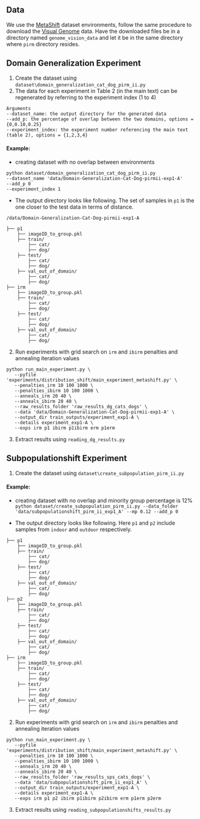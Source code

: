 ## Data
We use the [MetaShift](https://github.com/Weixin-Liang/MetaShift) dataset environments, follow the same procedure to download the [Visual Genome](https://github.com/Weixin-Liang/MetaShift#download-visual-genome) data. Have the downloaded files be in a directory named `genome_vision_data` and let it be in the same directory where `pirm` directory resides. 

## Domain Generalization Experiment
1. Create the dataset using `dataset\domain_generalization_cat_dog_pirm_ii.py`
2. The data for each experiment in Table 2 (in the main text) can be regenerated by referring to the experiment index (1 to 4)
```
Arguments
--dataset_name: the output directory for the generated data 
--add_p: the percentage of overlap between the two domains, options = {0,0.10,0.25}
--experiment_index: the experiment number referencing the main text (table 2), options = {1,2,3,4} 
```
 
#### Example: 
- creating dataset with no overlap between environments 
```
python dataset/domain_generalization_cat_dog_pirm_ii.py 
--dataset_name 'data/Domain-Generalization-Cat-Dog-pirmii-exp1-A' 
--add_p 0 
--experiment_index 1
```

- The output directory looks like following. The set of samples in `p1` is the one closer to the test data in terms of distance. 
```
/data/Domain-Generalization-Cat-Dog-pirmii-exp1-A

├── p1
    ├── imageID_to_group.pkl
    ├── train/
        ├── cat/
        ├── dog/ 
    ├── test/
        ├── cat/
        ├── dog/ 
    ├── val_out_of_domain/
        ├── cat/
        ├── dog/ 
├── irm
    ├── imageID_to_group.pkl
    ├── train/
        ├── cat/
        ├── dog/ 
    ├── test/
        ├── cat/
        ├── dog/ 
    ├── val_out_of_domain/
        ├── cat/
        ├── dog/ 
 ```


2. Run experiments with grid search on `irm` and `ibirm` penalties and annealing iteration values
 ```
 python run_main_experiment.py \
    --pyfile 'experiments/distribution_shift/main_experiment_metashift.py' \
    --penalties_irm 10 100 1000 \
    --penalties_ibirm 10 100 1000 \
    --anneals_irm 20 40 \
    --anneals_ibirm 20 40 \
    --raw_results_folder 'raw_results_dg_cats_dogs' \
    --data 'data/Domain-Generalization-Cat-Dog-pirmii-exp1-A' \
    --output_dir train_outputs/experiment_exp1-A \
    --details experiment_exp1-A \
    --exps irm p1 ibirm p1ibirm erm p1erm
 ```
3. Extract results using `reading_dg_results.py`


## Subpopulationshift Experiment
1. Create the dataset using `dataset\create_subpopulation_pirm_ii.py`
 
#### Example: 
- creating dataset with no overlap and minority group percentage is 12% `python dataset/create_subpopulation_pirm_ii.py --data_folder 'data/subpopulationshift_pirm_ii_exp1_A' --mp 0.12 --add_p 0`

- The output directory looks like following. Here `p1` and `p2` include samples from `indoor` and `outdoor` respectively. 
```
├── p1
    ├── imageID_to_group.pkl
    ├── train/
        ├── cat/
        ├── dog/ 
    ├── test/
        ├── cat/
        ├── dog/ 
    ├── val_out_of_domain/
        ├── cat/
        ├── dog/ 
├── p2
    ├── imageID_to_group.pkl
    ├── train/
        ├── cat/
        ├── dog/ 
    ├── test/
        ├── cat/
        ├── dog/ 
    ├── val_out_of_domain/
        ├── cat/
        ├── dog/ 
├── irm
    ├── imageID_to_group.pkl
    ├── train/
        ├── cat/
        ├── dog/ 
    ├── test/
        ├── cat/
        ├── dog/ 
    ├── val_out_of_domain/
        ├── cat/
        ├── dog/ 
```
2. Run experiments with grid search on `irm` and `ibirm` penalties and annealing iteration values
 ```
 python run_main_experiment.py \
    --pyfile 'experiments/distribution_shift/main_experiment_metashift.py' \
    --penalties_irm 10 100 1000 \
    --penalties_ibirm 10 100 1000 \
    --anneals_irm 20 40 \
    --anneals_ibirm 20 40 \
    --raw_results_folder 'raw_results_sps_cats_dogs' \
    --data 'data/subpopulationshift_pirm_ii_exp1_A' \
    --output_dir train_outputs/experiment_exp1-A \
    --details experiment_exp1-A \
    --exps irm p1 p2 ibirm p1ibirm p2ibirm erm p1erm p2erm
 ```
3. Extract results using `reading_subpopulationshifts_results.py`
